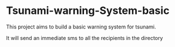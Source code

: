 # Tsunami-warning-System-basic

This project aims to build a basic warning system for tsunami. 

It will send an immediate sms to all the recipients in the directory
